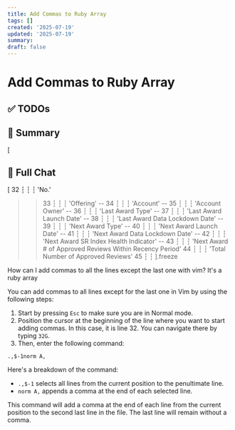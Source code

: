 ```yaml
---
title: Add Commas to Ruby Array
tags: []
created: '2025-07-19'
updated: '2025-07-19'
summary:
draft: false
---
```


# Add Commas to Ruby Array

## ✅ TODOs


## 📌 Summary
[

## 🧠 Full Chat


[
   32   ┆ ┆ ┆ 'No.'
>> 33   ┆ ┆ ┆ 'Offering'
-- 34   ┆ ┆ ┆ 'Account'
-- 35   ┆ ┆ ┆ 'Account Owner'
-- 36   ┆ ┆ ┆ 'Last Award Type'
-- 37   ┆ ┆ ┆ 'Last Award Launch Date'
-- 38   ┆ ┆ ┆ 'Last Award Data Lockdown Date'
-- 39   ┆ ┆ ┆ 'Next Award Type'
-- 40   ┆ ┆ ┆ 'Next Award Launch Date'
-- 41   ┆ ┆ ┆ 'Next Award Data Lockdown Date'
-- 42   ┆ ┆ ┆ 'Next Award SR Index Health Indicator'
-- 43   ┆ ┆ ┆ 'Next Award # of Approved Reviews Within Recency Period'
   44   ┆ ┆ ┆ 'Total Number of Approved Reviews'
>> 45   ┆ ┆ ].freeze

How can I add commas to all the lines except the last one with vim? It's a ruby array

You can add commas to all lines except for the last one in Vim by using the following steps:

1. Start by pressing `Esc` to make sure you are in Normal mode.
2. Position the cursor at the beginning of the line where you want to start adding commas. In this case, it is line 32. You can navigate there by typing `32G`.
3. Then, enter the following command:

```
.,$-1norm A,
```

Here's a breakdown of the command:

- `.,$-1` selects all lines from the current position to the penultimate line.
- `norm A,` appends a comma at the end of each selected line.

This command will add a comma at the end of each line from the current position to the second last line in the file. The last line will remain without a comma.